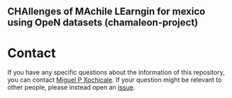 CHAllenges of MAchile LEarngin for mexico using OpeN datasets (chamaleon-project)
---





# Contact
If you have any specific questions about the information of this repository, 
you can contact [Miguel P Xochicale](http://mxochicale.github.io). 
If your question might be relevant to other people, please instead open an [issue](https://github.com/mxochicale/opendatasets-for-ml4mx/issues).
